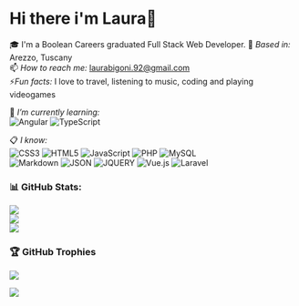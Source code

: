 # Hi there i'm Laura👋

🎓 I'm a Boolean Careers graduated Full Stack Web Developer.
📍 *Based in:* Arezzo, Tuscany   
📫 *How to reach me:* laurabigoni.92@gmail.com   
⚡*Fun facts:* I love to travel, listening to music, coding and playing videogames

🎯 *I’m currently learning:*   
![Angular](https://img.shields.io/badge/angular-%23DD0031.svg?style=for-the-badge&logo=angular&logoColor=white)
![TypeScript](https://img.shields.io/badge/typescript-%23007ACC.svg?style=for-the-badge&logo=typescript&logoColor=white)

📋 *I know:*   
![CSS3](https://img.shields.io/badge/css3-%231572B6.svg?style=for-the-badge&logo=css3&logoColor=white)
![HTML5](https://img.shields.io/badge/html5-%23E34F26.svg?style=for-the-badge&logo=html5&logoColor=white)
![JavaScript](https://img.shields.io/badge/javascript-%23323330.svg?style=for-the-badge&logo=javascript&logoColor=%23F7DF1E)
![PHP](https://img.shields.io/badge/php-%23777BB4.svg?style=for-the-badge&logo=php&logoColor=white)
![MySQL](https://img.shields.io/badge/mysql-%2300f.svg?style=for-the-badge&logo=mysql&logoColor=white)   
![Markdown](https://img.shields.io/badge/markdown-%23000000.svg?style=for-the-badge&logo=markdown&logoColor=white)
![JSON](https://img.shields.io/badge/json-5E5C5C?style=for-the-badge&logo=json&logoColor=white)
![JQUERY](https://img.shields.io/badge/jQuery-0769AD?style=for-the-badge&logo=jquery&logoColor=white)
![Vue.js](https://img.shields.io/badge/vuejs-%2335495e.svg?style=for-the-badge&logo=vuedotjs&logoColor=%234FC08D)
![Laravel](https://img.shields.io/badge/laravel-%23FF2D20.svg?style=for-the-badge&logo=laravel&logoColor=white)


### 📊 GitHub Stats:
![](https://github-readme-stats.vercel.app/api?username=LauraBigoni&theme=dracula&hide_border=false&include_all_commits=true&count_private=true)   
![](https://github-readme-streak-stats.herokuapp.com/?user=LauraBigoni&theme=dracula&hide_border=false)   
![](https://github-readme-stats.vercel.app/api/top-langs/?username=LauraBigoni&theme=dracula&hide_border=false&include_all_commits=true&count_private=true&layout=compact)   

### 🏆 GitHub Trophies
![](https://github-profile-trophy.vercel.app/?username=LauraBigoni&theme=monokai&no-frame=true&no-bg=true&margin-w=15&margin-h=15)

[![](https://visitcount.itsvg.in/api?id=LauraBigoni&label=Profile%20Views&pretty=true)](https://visitcount.itsvg.in)
